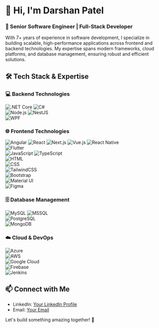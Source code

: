 # 👋 Hi, I'm Darshan Patel

### 🚀 Senior Software Engineer | Full-Stack Developer

With 7+ years of experience in software development, I specialize in building scalable, high-performance applications across frontend and backend technologies. My expertise spans modern frameworks, cloud platforms, and database management, ensuring robust and efficient solutions.

## 🛠 Tech Stack & Expertise

### 💻 Backend Technologies
![.NET Core](https://img.shields.io/badge/.NET_Core-512BD4?style=flat&logo=.net&logoColor=white) 
![C#](https://img.shields.io/badge/C%23-239120?style=flat&logo=c-sharp&logoColor=white)  
![Node.js](https://img.shields.io/badge/Node.js-339933?style=flat&logo=node.js&logoColor=white) 
![NestJS](https://img.shields.io/badge/NestJS-E0234E?style=flat&logo=nestjs&logoColor=white)  
![WPF](https://img.shields.io/badge/WPF-0081CB?style=flat&logo=windows&logoColor=white)  

### 🌐 Frontend Technologies
![Angular](https://img.shields.io/badge/Angular-DD0031?style=flat&logo=angular&logoColor=white) 
![React](https://img.shields.io/badge/React-61DAFB?style=flat&logo=react&logoColor=white) 
![Next.js](https://img.shields.io/badge/Next.js-000000?style=flat&logo=next.js&logoColor=white) 
![Vue.js](https://img.shields.io/badge/Vue.js-4FC08D?style=flat&logo=vue.js&logoColor=white) 
![React Native](https://img.shields.io/badge/React_Native-61DAFB?style=flat&logo=react&logoColor=white)  
![Flutter](https://img.shields.io/badge/Flutter-02569B?style=flat&logo=flutter&logoColor=white)  
![JavaScript](https://img.shields.io/badge/JavaScript-F7DF1E?style=flat&logo=javascript&logoColor=black) 
![TypeScript](https://img.shields.io/badge/TypeScript-007ACC?style=flat&logo=typescript&logoColor=white)  
![HTML](https://img.shields.io/badge/HTML5-E34F26?style=flat&logo=html5&logoColor=white)  
![CSS](https://img.shields.io/badge/CSS3-1572B6?style=flat&logo=css3&logoColor=white)  
![TailwindCSS](https://img.shields.io/badge/Tailwind_CSS-38B2AC?style=flat&logo=tailwind-css&logoColor=white)  
![Bootstrap](https://img.shields.io/badge/Bootstrap-7952B3?style=flat&logo=bootstrap&logoColor=white)  
![Material UI](https://img.shields.io/badge/Material_UI-0081CB?style=flat&logo=mui&logoColor=white)  
![Figma](https://img.shields.io/badge/Figma-F24E1E?style=flat&logo=figma&logoColor=white)  

### 🗄️ Database Management
![MySQL](https://img.shields.io/badge/MySQL-4479A1?style=flat&logo=mysql&logoColor=white) 
![MSSQL](https://img.shields.io/badge/Microsoft_SQL_Server-CC2927?style=flat&logo=microsoft-sql-server&logoColor=white)  
![PostgreSQL](https://img.shields.io/badge/PostgreSQL-336791?style=flat&logo=postgresql&logoColor=white)  
![MongoDB](https://img.shields.io/badge/MongoDB-47A248?style=flat&logo=mongodb&logoColor=white)  

### ☁️ Cloud & DevOps
![Azure](https://img.shields.io/badge/Microsoft_Azure-0078D4?style=flat&logo=microsoft-azure&logoColor=white)  
![AWS](https://img.shields.io/badge/Amazon_AWS-232F3E?style=flat&logo=amazon-aws&logoColor=white)  
![Google Cloud](https://img.shields.io/badge/Google_Cloud-4285F4?style=flat&logo=google-cloud&logoColor=white)  
![Firebase](https://img.shields.io/badge/Firebase-FFCA28?style=flat&logo=firebase&logoColor=black)  
![Jenkins](https://img.shields.io/badge/Jenkins-D24939?style=flat&logo=jenkins&logoColor=white)  

## 📫 Connect with Me
- LinkedIn: [Your LinkedIn Profile](#)
- Email: [Your Email](mailto:your-email@example.com)

Let's build something amazing together! 🚀
